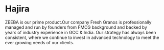 # Hajira
ZEEBA is our prime product.Our company Fresh Granos is professionally managed and run by founders from FMCG background and backed by years of industry experience in GCC &amp; India. Our strategy has always been consistent, where we continue to invest in advanced technology to meet the ever growing needs of our clients.
